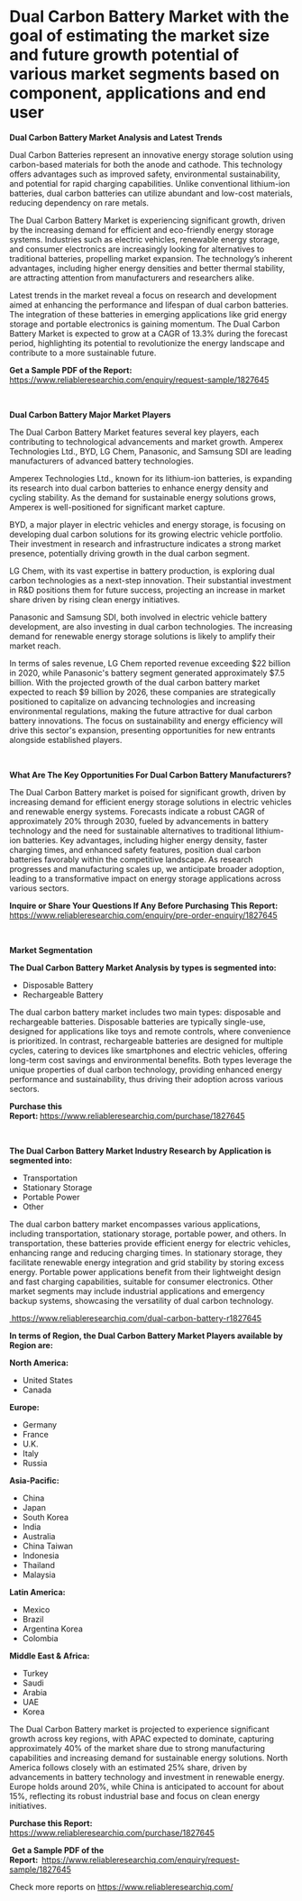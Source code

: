 <p><h1>Dual Carbon Battery Market with the goal of estimating the market size and future growth potential of various market segments based on component, applications and end user</h1></p><p><strong>Dual Carbon Battery Market Analysis and Latest Trends</strong></p>
<p><p>Dual Carbon Batteries represent an innovative energy storage solution using carbon-based materials for both the anode and cathode. This technology offers advantages such as improved safety, environmental sustainability, and potential for rapid charging capabilities. Unlike conventional lithium-ion batteries, dual carbon batteries can utilize abundant and low-cost materials, reducing dependency on rare metals.</p><p>The Dual Carbon Battery Market is experiencing significant growth, driven by the increasing demand for efficient and eco-friendly energy storage systems. Industries such as electric vehicles, renewable energy storage, and consumer electronics are increasingly looking for alternatives to traditional batteries, propelling market expansion. The technology’s inherent advantages, including higher energy densities and better thermal stability, are attracting attention from manufacturers and researchers alike.</p><p>Latest trends in the market reveal a focus on research and development aimed at enhancing the performance and lifespan of dual carbon batteries. The integration of these batteries in emerging applications like grid energy storage and portable electronics is gaining momentum. The Dual Carbon Battery Market is expected to grow at a CAGR of 13.3% during the forecast period, highlighting its potential to revolutionize the energy landscape and contribute to a more sustainable future.</p></p>
<p><strong>Get a Sample PDF of the Report:&nbsp;</strong> <a href="https://www.reliableresearchiq.com/enquiry/request-sample/1827645?utm_campaign=2207&utm_medium=2&utm_source=Github&utm_content=ia&utm_term=14022025&utm_id=dual-carbon-battery">https://www.reliableresearchiq.com/enquiry/request-sample/1827645</a></p>
<p>&nbsp;</p>
<p><strong>Dual Carbon Battery Major Market Players</strong></p>
<p><p>The Dual Carbon Battery Market features several key players, each contributing to technological advancements and market growth. Amperex Technologies Ltd., BYD, LG Chem, Panasonic, and Samsung SDI are leading manufacturers of advanced battery technologies. </p><p>Amperex Technologies Ltd., known for its lithium-ion batteries, is expanding its research into dual carbon batteries to enhance energy density and cycling stability. As the demand for sustainable energy solutions grows, Amperex is well-positioned for significant market capture.</p><p>BYD, a major player in electric vehicles and energy storage, is focusing on developing dual carbon solutions for its growing electric vehicle portfolio. Their investment in research and infrastructure indicates a strong market presence, potentially driving growth in the dual carbon segment.</p><p>LG Chem, with its vast expertise in battery production, is exploring dual carbon technologies as a next-step innovation. Their substantial investment in R&D positions them for future success, projecting an increase in market share driven by rising clean energy initiatives.</p><p>Panasonic and Samsung SDI, both involved in electric vehicle battery development, are also investing in dual carbon technologies. The increasing demand for renewable energy storage solutions is likely to amplify their market reach.</p><p>In terms of sales revenue, LG Chem reported revenue exceeding $22 billion in 2020, while Panasonic's battery segment generated approximately $7.5 billion. With the projected growth of the dual carbon battery market expected to reach $9 billion by 2026, these companies are strategically positioned to capitalize on advancing technologies and increasing environmental regulations, making the future attractive for dual carbon battery innovations. The focus on sustainability and energy efficiency will drive this sector's expansion, presenting opportunities for new entrants alongside established players.</p></p>
<p>&nbsp;</p>
<p><strong>What Are The Key Opportunities For Dual Carbon Battery Manufacturers?</strong></p>
<p><p>The Dual Carbon Battery market is poised for significant growth, driven by increasing demand for efficient energy storage solutions in electric vehicles and renewable energy systems. Forecasts indicate a robust CAGR of approximately 20% through 2030, fueled by advancements in battery technology and the need for sustainable alternatives to traditional lithium-ion batteries. Key advantages, including higher energy density, faster charging times, and enhanced safety features, position dual carbon batteries favorably within the competitive landscape. As research progresses and manufacturing scales up, we anticipate broader adoption, leading to a transformative impact on energy storage applications across various sectors.</p></p>
<p><strong>Inquire or Share Your Questions If Any Before Purchasing This Report:</strong> <a href="https://www.reliableresearchiq.com/enquiry/pre-order-enquiry/1827645?utm_campaign=2207&utm_medium=2&utm_source=Github&utm_content=ia&utm_term=14022025&utm_id=dual-carbon-battery">https://www.reliableresearchiq.com/enquiry/pre-order-enquiry/1827645</a></p>
<p>&nbsp;</p>
<p><strong>Market Segmentation</strong></p>
<p><strong>The Dual Carbon Battery Market Analysis by types is segmented into:</strong></p>
<p><ul><li>Disposable Battery</li><li>Rechargeable Battery</li></ul></p>
<p><p>The dual carbon battery market includes two main types: disposable and rechargeable batteries. Disposable batteries are typically single-use, designed for applications like toys and remote controls, where convenience is prioritized. In contrast, rechargeable batteries are designed for multiple cycles, catering to devices like smartphones and electric vehicles, offering long-term cost savings and environmental benefits. Both types leverage the unique properties of dual carbon technology, providing enhanced energy performance and sustainability, thus driving their adoption across various sectors.</p></p>
<p><strong>Purchase this Report:&nbsp;</strong><a href="https://www.reliableresearchiq.com/purchase/1827645?utm_campaign=2207&utm_medium=2&utm_source=Github&utm_content=ia&utm_term=14022025&utm_id=dual-carbon-battery">https://www.reliableresearchiq.com/purchase/1827645</a></p>
<p>&nbsp;</p>
<p><strong>The Dual Carbon Battery Market Industry Research by Application is segmented into:</strong></p>
<p><ul><li>Transportation</li><li>Stationary Storage</li><li>Portable Power</li><li>Other</li></ul></p>
<p><p>The dual carbon battery market encompasses various applications, including transportation, stationary storage, portable power, and others. In transportation, these batteries provide efficient energy for electric vehicles, enhancing range and reducing charging times. In stationary storage, they facilitate renewable energy integration and grid stability by storing excess energy. Portable power applications benefit from their lightweight design and fast charging capabilities, suitable for consumer electronics. Other market segments may include industrial applications and emergency backup systems, showcasing the versatility of dual carbon technology.</p></p>
<p><a href="https://www.reliableresearchiq.com/dual-carbon-battery-r1827645?utm_campaign=2207&utm_medium=2&utm_source=Github&utm_content=ia&utm_term=14022025&utm_id=dual-carbon-battery">&nbsp;https://www.reliableresearchiq.com/dual-carbon-battery-r1827645</a></p>
<p><strong>In terms of Region, the Dual Carbon Battery Market Players available by Region are:</strong></p>
<p>
    <p> <strong> North America: </strong>
        <ul>
            <li>United States</li>
            <li>Canada</li>
        </ul>
        </p> 
    <p> <strong> Europe: </strong>
        <ul>
            <li>Germany</li>
            <li>France</li>
            <li>U.K.</li>
            <li>Italy</li>
            <li>Russia</li>
        </ul>
        </p> 
    <p> <strong> Asia-Pacific: </strong>
        <ul>
            <li>China</li>
            <li>Japan</li>
            <li>South Korea</li>
            <li>India</li>
            <li>Australia</li>
            <li>China Taiwan</li>
            <li>Indonesia</li>
            <li>Thailand</li>
            <li>Malaysia</li>
        </ul>
        </p> 
    <p> <strong> Latin America: </strong>
        <ul>
            <li>Mexico</li>
            <li>Brazil</li>
            <li>Argentina Korea</li>
            <li>Colombia</li>
        </ul>
        </p> 
    <p> <strong> Middle East & Africa: </strong>
        <ul>
            <li>Turkey</li>
            <li>Saudi</li>
            <li>Arabia</li>
            <li>UAE</li>
            <li>Korea</li>
        </ul>
    </p>
    </p>
<p><p>The Dual Carbon Battery market is projected to experience significant growth across key regions, with APAC expected to dominate, capturing approximately 40% of the market share due to strong manufacturing capabilities and increasing demand for sustainable energy solutions. North America follows closely with an estimated 25% share, driven by advancements in battery technology and investment in renewable energy. Europe holds around 20%, while China is anticipated to account for about 15%, reflecting its robust industrial base and focus on clean energy initiatives.</p></p>
<p><strong>Purchase this Report: </strong><a href="https://www.reliableresearchiq.com/purchase/1827645?utm_campaign=2207&utm_medium=2&utm_source=Github&utm_content=ia&utm_term=14022025&utm_id=dual-carbon-battery">https://www.reliableresearchiq.com/purchase/1827645</a></p>
<p>&nbsp;<strong>Get a Sample PDF of the Report:&nbsp;&nbsp;</strong><a href="https://www.reliableresearchiq.com/enquiry/request-sample/1827645?utm_campaign=2207&utm_medium=2&utm_source=Github&utm_content=ia&utm_term=14022025&utm_id=dual-carbon-battery">https://www.reliableresearchiq.com/enquiry/request-sample/1827645</a></p>
<p><strong></strong></p>
<p>Check more reports on <a href="https://www.reliableresearchiq.com/?utm_campaign=2207&utm_medium=2&utm_source=Github&utm_content=ia&utm_term=14022025&utm_id=dual-carbon-battery">https://www.reliableresearchiq.com/</a></p>